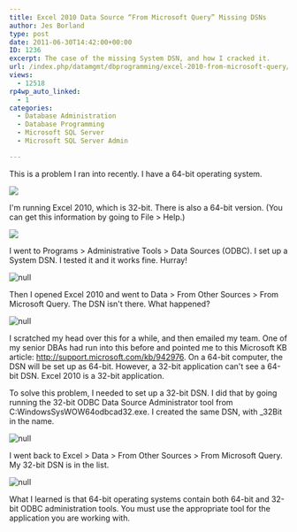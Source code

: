```yaml
---
title: Excel 2010 Data Source “From Microsoft Query” Missing DSNs
author: Jes Borland
type: post
date: 2011-06-30T14:42:00+00:00
ID: 1236
excerpt: The case of the missing System DSN, and how I cracked it.
url: /index.php/datamgmt/dbprogramming/excel-2010-from-microsoft-query/
views:
  - 12518
rp4wp_auto_linked:
  - 1
categories:
  - Database Administration
  - Database Programming
  - Microsoft SQL Server
  - Microsoft SQL Server Admin

---
```

This is a problem I ran into recently. I have a 64-bit operating system. 

![][1]

I'm running Excel 2010, which is 32-bit. There is also a 64-bit version. (You can get this information by going to File > Help.)

![][2]

I went to Programs > Administrative Tools > Data Sources (ODBC). I set up a System DSN. I tested it and it works fine. Hurray! 

![][3]

Then I opened Excel 2010 and went to Data > From Other Sources > From Microsoft Query. The DSN isn't there. What happened? 

![][4]

I scratched my head over this for a while, and then emailed my team. One of my senior DBAs had run into this before and pointed me to this Microsoft KB article: <http://support.microsoft.com/kb/942976>. On a 64-bit computer, the DSN will be set up as 64-bit. However, a 32-bit application can't see a 64-bit DSN. Excel 2010 is a 32-bit application.
  
To solve this problem, I needed to set up a 32-bit DSN. I did that by going running the 32-bit ODBC Data Source Administrator tool from C:WindowsSysWOW64odbcad32.exe. I created the same DSN, with _32Bit in the name. 

 ![][5]

I went back to Excel > Data > From Other Sources > From Microsoft Query. My 32-bit DSN is in the list. 

 ![][6]

What I learned is that 64-bit operating systems contain both 64-bit and 32-bit ODBC administration tools. You must use the appropriate tool for the application you are working with.

 [1]: /wp-content/uploads/users/grrlgeek/DSN6.JPG?mtime=1309464482
 [2]: /wp-content/uploads/users/grrlgeek/DSN5.JPG?mtime=1309464482
 [3]: /wp-content/uploads/users/grrlgeek/DSN1.JPG?mtime=1309446389 "null"
 [4]: /wp-content/uploads/users/grrlgeek/DSN2.JPG?mtime=1309446389 "null"
 [5]: /wp-content/uploads/users/grrlgeek/DSN3.JPG?mtime=130944638 "null"
 [6]: /wp-content/uploads/users/grrlgeek/DSN4.JPG?mtime=1309446389 "null"